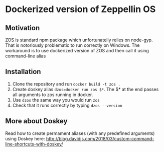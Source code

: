 # Dockerized version of Zeppellin OS

## Motivation
ZOS is standard npm package which unfortunatelly relies on node-gyp. That is notoriously problematic to run correctly on Windows. The workaround is to use dockerized version of ZOS and then call it using command-line alias

## Installation
1. Clone the repository and run `docker build -t zos .`
1. Create doskey alias `dzos=docker run zos $*`. The $* at the end passes all arguments to zos running in docker. 
1. Use `dzos` the same way you would run `zos`
1. Check that it runs correctly by typing `dzos --version`

## More about Doskey
Read how to create permament aliases (with any predefined arguments) using Doskey here: http://blog.davidjs.com/2018/03/custom-command-line-shortcuts-with-doskey/
